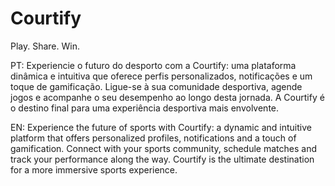 # Courtify
Play. Share. Win.


PT: Experiencie o futuro do desporto com a Courtify: uma plataforma dinâmica e intuitiva que oferece perfis personalizados, notificações e um toque de gamificação. Ligue-se à sua comunidade desportiva, agende jogos e acompanhe o seu desempenho ao longo desta jornada. A Courtify é o destino final para uma experiência desportiva mais envolvente.

EN: Experience the future of sports with Courtify: a dynamic and intuitive platform that offers personalized profiles, notifications and a touch of gamification. Connect with your sports community, schedule matches and track your performance along the way. Courtify is the ultimate destination for a more immersive sports experience.
